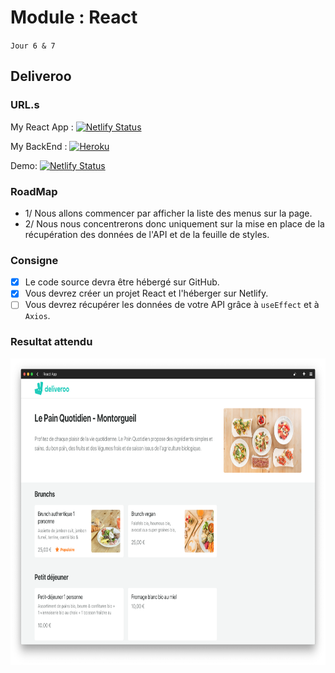 # Module : React

`Jour 6 & 7`

## Deliveroo

### URL.s

My React App : [![Netlify Status](https://api.netlify.com/api/v1/badges/442c11d2-e86f-4974-b2ac-c08e8b233569/deploy-status)](https://react-j7-deliveroo-frontend.netlify.app/)

My BackEnd : [![Heroku](https://img.shields.io/badge/Heroku-%23430098.svg?style=flat&logo=heroku&logoColor=white)](https://react-j6-deliveroo-backend.herokuapp.com/?app=heroku-badge)

Demo: [![Netlify Status](https://api.netlify.com/api/v1/badges/442c11d2-e86f-4974-b2ac-c08e8b233569/deploy-status)](https://lereacteur-react-deliveroo.netlify.com/)

### RoadMap

- 1/ Nous allons commencer par afficher la liste des menus sur la page.
- 2/ Nous nous concentrerons donc uniquement sur la mise en place de la récupération des données de l'API et de la feuille de styles.

### Consigne

- [x] Le code source devra être hébergé sur GitHub.
- [x] Vous devrez créer un projet React et l'héberger sur Netlify.
- [ ] Vous devrez récupérer les données de votre API grâce à `useEffect` et à `Axios`.

### Resultat attendu

<a href="https://lereacteur-react-deliveroo.netlify.com/" target="_blank">
<img align="right" height="490em" src="./src/img/Screenshot_2019-07-31_at_14.59.20_opnwhd.png"/>
</a>
